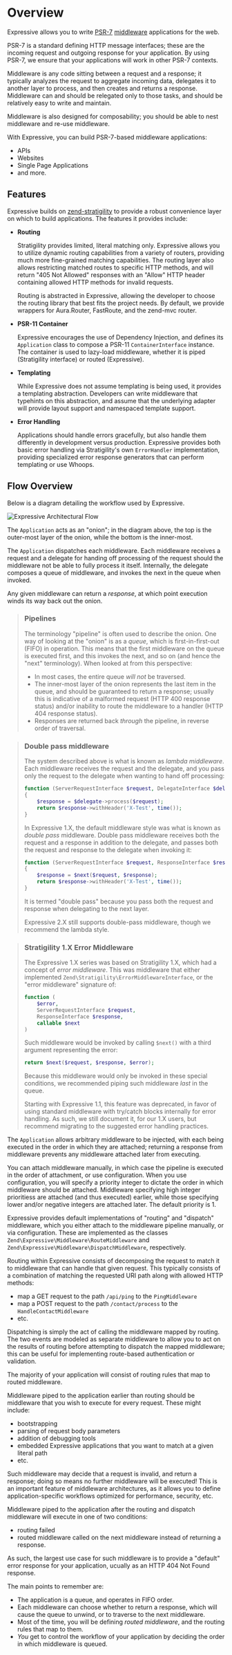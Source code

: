 # Overview

Expressive allows you to write [PSR-7](http://www.php-fig.org/psr/psr-7/)
[middleware](https://github.com/zendframework/zend-stratigility/blob/master/doc/book/middleware.md)
applications for the web.

PSR-7 is a standard defining HTTP message interfaces; these are the incoming
request and outgoing response for your application. By using PSR-7, we ensure
that your applications will work in other PSR-7 contexts.

Middleware is any code sitting between a request and a response; it typically
analyzes the request to aggregate incoming data, delegates it to another layer
to process, and then creates and returns a response. Middleware can and should
be relegated only to those tasks, and should be relatively easy to write and
maintain.

Middleware is also designed for composability; you should be able to nest
middleware and re-use middleware.

With Expressive, you can build PSR-7-based middleware applications:

- APIs
- Websites
- Single Page Applications
- and more.

## Features

Expressive builds on [zend-stratigility](https://github.com/zendframework/zend-stratigility)
to provide a robust convenience layer on which to build applications. The
features it provides include:

- **Routing**

  Stratigility provides limited, literal matching only. Expressive allows you
  to utilize dynamic routing capabilities from a variety of routers, providing
  much more fine-grained matching capabilities. The routing layer also allows
  restricting matched routes to specific HTTP methods, and will return "405 Not
  Allowed" responses with an "Allow" HTTP header containing allowed HTTP
  methods for invalid requests.

  Routing is abstracted in Expressive, allowing the developer to choose the
  routing library that best fits the project needs. By default, we provide
  wrappers for Aura.Router, FastRoute, and the zend-mvc router.

- **PSR-11 Container**

  Expressive encourages the use of Dependency Injection, and defines its
  `Application` class to compose a PSR-11 `ContainerInterface`
  instance. The container is used to lazy-load middleware, whether it is
  piped (Stratigility interface) or routed (Expressive).

- **Templating**

  While Expressive does not assume templating is being used, it provides a
  templating abstraction. Developers can write middleware that typehints on
  this abstraction, and assume that the underlying adapter will provide
  layout support and namespaced template support.

- **Error Handling**

  Applications should handle errors gracefully, but also handle them differently
  in development versus production. Expressive provides both basic error
  handling via Stratigility's own `ErrorHandler` implementation, providing
  specialized error response generators that can perform templating or use
  Whoops.

## Flow Overview

Below is a diagram detailing the workflow used by Expressive.

![Expressive Architectural Flow](../images/architecture.png)

The `Application` acts as an "onion"; in the diagram above, the top is the
outer-most layer of the onion, while the bottom is the inner-most.

The `Application` dispatches each middleware. Each middleware receives a request
and a delegate for handing off processing of the request should the middleware
not be able to fully process it itself. Internally, the delegate composes a
queue of middleware, and invokes the next in the queue when invoked.

Any given middleware can return a *response*, at which point execution winds
its way back out the onion.

> ### Pipelines
>
> The terminology "pipeline" is often used to describe the onion. One way of
> looking at the "onion" is as a *queue*, which is first-in-first-out (FIFO) in
> operation. This means that the first middleware on the queue is executed first,
> and this invokes the next, and so on (and hence the "next" terminology). When
> looked at from this perspective:
>
> - In most cases, the entire queue *will not* be traversed.
> - The inner-most layer of the onion represents the last item in the queue, and
>   should be guaranteed to return a response; usually this is indicative of
>   a malformed request (HTTP 400 response status) and/or inability to route
>   the middleware to a handler (HTTP 404 response status).
> - Responses are returned back *through* the pipeline, in reverse order of
>   traversal.

> ### Double pass middleware
>
> The system described above is what is known as _lambda middleware_. Each
> middleware receives the request and the delegate, and you pass only the
> request to the delegate when wanting to hand off processing:
>
> ```php
> function (ServerRequestInterface $request, DelegateInterface $delegate)
> {
>     $response = $delegate->process($request);
>     return $response->withHeader('X-Test', time());
> }
> ```
>
> In Expressive 1.X, the default middleware style was what is known as _double
> pass_ middleware. Double pass middleware receives both the request and a
> response in addition to the delegate, and passes both the request and response
> to the delegate when invoking it:
>
> ```php
> function (ServerRequestInterface $request, ResponseInterface $response, callable $next)
> {
>     $response = $next($request, $response);
>     return $response->withHeader('X-Test', time());
> }
> ```
>
> It is termed "double pass" because you pass both the request and response when
> delegating to the next layer.
>
> Expressive 2.X still supports double-pass middleware, though we recommend the
> lambda style.

> ### Stratigility 1.X Error Middleware
>
> The Expressive 1.X series was based on Stratigility 1.X, which had a concept
> of _error middleware_. This was middleware that either implemented
> `Zend\Stratigility\ErrorMiddlewareInterface`, or the "error middleware"
> signature of:
>
> ```php
> function (
>     $error,
>     ServerRequestInterface $request,
>     ResponseInterface $response,
>     callable $next
> )
> ```
>
> Such middleware would be invoked by calling `$next()` with a third argument
> representing the error:
>
> ```php
> return $next($request, $response, $error);
> ```
>
> Because this middleware would only be invoked in these special conditions,
> we recommended piping such middleware _last_ in the queue.
>
> Starting with Expressive 1.1, this feature was deprecated, in favor of
> using standard middleware with try/catch blocks internally for error
> handling. As such, we still document it, for our 1.X users, but recommend
> migrating to the suggested error handling practices.

The `Application` allows arbitrary middleware to be injected, with each being
executed in the order in which they are attached; returning a response from
middleware prevents any middleware attached later from executing.

You can attach middleware manually, in which case the pipeline is executed in
the order of attachment, or use configuration. When you use configuration, you
will specify a priority integer to dictate the order in which middleware should
be attached.  Middleware specifying high integer prioritiess are attached (and
thus executed) earlier, while those specifying lower and/or negative integers
are attached later. The default priority is 1.

Expressive provides default implementations of "routing" and "dispatch"
middleware, which you either attach to the middleware pipeline manually, or via
configuration. These are implemented as the classes
`Zend\Expressive\Middleware\RouteMiddleware` and
`Zend\Expressive\Middleware\DispatchMiddleware`, respectively.

Routing within Expressive consists of decomposing the request to match it to
middleware that can handle that given request. This typically consists of a
combination of matching the requested URI path along with allowed HTTP methods:

- map a GET request to the path `/api/ping` to the `PingMiddleware`
- map a POST request to the path `/contact/process` to the `HandleContactMiddleware`
- etc.

Dispatching is simply the act of calling the middleware mapped by routing. The
two events are modeled as separate middleware to allow you to act on the results
of routing before attempting to dispatch the mapped middleware; this can be
useful for implementing route-based authentication or validation.

The majority of your application will consist of routing rules that map to
routed middleware.

Middleware piped to the application earlier than routing should be middleware
that you wish to execute for every request. These might include:

- bootstrapping
- parsing of request body parameters
- addition of debugging tools
- embedded Expressive applications that you want to match at a given literal
  path
- etc.

Such middleware may decide that a request is invalid, and return a response;
doing so means no further middleware will be executed! This is an important
feature of middleware architectures, as it allows you to define
application-specific workflows optimized for performance, security, etc.

Middleware piped to the application after the routing and dispatch middleware
will execute in one of two conditions:

- routing failed
- routed middleware called on the next middleware instead of returning a response.

As such, the largest use case for such middleware is to provide a "default"
error response for your application, ucually as an HTTP 404 Not Found response.

The main points to remember are:

- The application is a queue, and operates in FIFO order.
- Each middleware can choose whether to return a response, which will cause
  the queue to unwind, or to traverse to the next middleware.
- Most of the time, you will be defining *routed middleware*, and the routing
  rules that map to them.
- *You* get to control the workflow of your application by deciding the order in
  which middleware is queued.
